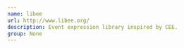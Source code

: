 ```yaml
---
name: libee
url: http://www.libee.org/
description: Event expression library inspired by CEE.
group: None
---
```

